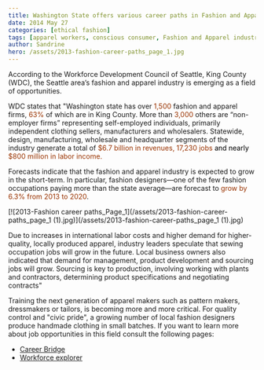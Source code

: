 ```yaml
---
title: Washington State offers various career paths in Fashion and Apparel Industry
date: 2014 May 27
categories: [ethical fashion]
tags: [apparel workers, conscious consumer, Fashion and Apparel industry, Fashion designers, job opportunities, made in USA, Seattle, workforce development]
author: Sandrine
hero: /assets/2013-fashion-career-paths_page_1.jpg
---
```

According to the Workforce Development Council of Seattle, King County (WDC), the Seattle area’s fashion and apparel industry is emerging as a field of opportunities.

WDC states that "Washington state has over <span style="color:#993300;">1,500</span> fashion and apparel firms, <span style="color:#993300;">63%</span> of which are in King County. More than <span style="color:#993300;">3,000</span> others are “non-employer firms” representing self-employed individuals, primarily independent clothing sellers, manufacturers and wholesalers. Statewide, design, manufacturing, wholesale and headquarter segments of the industry generate a total of <span style="color:#993300;">$6.7 billion in revenues, 17,230 jobs <span style="color:#000000;">and nearly</span> $800 million in labor income.</span>

Forecasts indicate that the fashion and apparel industry is expected to grow in the short-term. In particular, fashion designers—one of the few fashion occupations paying more than the state average—are forecast to <span style="color:#993300;">grow by 6.3% from 2013 to 2020</span>.

[![2013-Fashion career paths_Page_1](/assets/2013-fashion-career-paths_page_1 (1).jpg)](/assets/2013-fashion-career-paths_page_1 (1).jpg)

Due to increases in international labor costs and higher demand for higher-quality, locally produced apparel, industry leaders speculate that sewing occupation jobs will grow in the future. Local business owners also indicated that demand for management, product development and sourcing jobs will grow. Sourcing is key to production, involving working with plants and contractors, determining product specifications and negotiating contracts"

Training the next generation of apparel makers such as pattern makers, dressmakers or tailors, is becoming more and more critical. For quality control and "civic pride", a growing number of local fashion designers produce handmade clothing in small batches. If you want to learn more about job opportunities in this field consult the following pages:

*   [Career Bridge](http://www.careerbridge.wa.gov/)
*   [Workforce explorer](https://fortress.wa.gov/esd/employmentdata/)